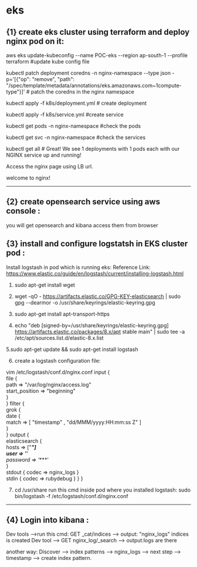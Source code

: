 # eks

{1} create eks cluster using terraform and deploy nginx pod on it:
-------------------------------------------------------------------

aws eks update-kubeconfig --name POC-eks --region ap-south-1 --profile terraform #update kube config file


kubectl patch deployment coredns -n nginx-namespace --type json -p='[{"op": "remove", "path": "/spec/template/metadata/annotations/eks.amazonaws.com~1compute-type"}]' # patch the coredns in the nginx namespace

kubectl apply -f k8s/deployment.yml # create deployment

kubectl apply -f k8s/service.yml #create service

kubectl get pods -n nginx-namespace #check the pods

kubectl get svc -n nginx-namespace #check the services

kubectl get all  # Great! We see 1 deployments with 1 pods each with our NGINX service up and running!

Access the nginx page using LB url.

welcome to nginx!

----------------------------------------------------------------------------------------------
{2} create opensearch service using aws console :
------------------------------------------------------------------------------------------
you will get opensearch and kibana
access them from browser

{3} install and configure logstatsh in EKS cluster pod :
--------------------------------------------------------

Install logstash in pod which is running eks:
Reference Link: https://www.elastic.co/guide/en/logstash/current/installing-logstash.html

1. sudo apt-get install wget

2. wget -qO - https://artifacts.elastic.co/GPG-KEY-elasticsearch | sudo gpg --dearmor -o /usr/share/keyrings/elastic-keyring.gpg

3. sudo apt-get install apt-transport-https

4. echo "deb [signed-by=/usr/share/keyrings/elastic-keyring.gpg] https://artifacts.elastic.co/packages/8.x/apt stable main" | sudo tee -a /etc/apt/sources.list.d/elastic-8.x.list

5.sudo apt-get update && sudo apt-get install logstash

6. create a logstash configuration file:
   
  vim  /etc/logstash/conf.d/nginx.conf
input {  
file {  
path => "/var/log/nginx/access.log"  
start_position => "beginning"  
}  
}
filter {  
grok {  
date {  
match => [ "timestamp" , "dd/MMM/yyyy:HH:mm:ss Z" ]  
}  
}
output {  
elasticsearch {  
hosts => ["***"]  
user => '****'  
password => '****'  
}  
stdout { codec => nginx_logs }  
stdin { codec => rubydebug }
}
}


7. cd /usr/share
run this cmd inside pod where you installed logstash:
sudo bin/logstash -f /etc/logstash/conf.d/nginx.conf

--------------------------------------------------------

{4} Login into kibana :
---------------------
Dev tools -->run this cmd: GET _cat/indices --> output: "nginx_logs" indices is created
Dev tool --> GET nginx_log/_search --> output:logs are there

another way:
Discover --> index patterns --> nginx_logs --> next step --> timestamp --> create index pattern.
